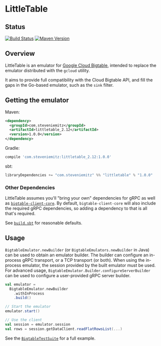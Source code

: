 # LittleTable

## Status
[![Build Status](https://travis-ci.org/steveniemitz/littletable.svg?branch=master)](https://travis-ci.org/steveniemitz/littletable)
[![Maven Version](https://maven-badges.herokuapp.com/maven-central/com.steveniemitz/littletable/badge.svg)](http://search.maven.org/#search|gav|1|g:"com.steveniemitz")

## Overview

LittleTable is an emulator for [Google Cloud Bigtable](https://cloud.google.com/bigtable/), intended
to replace the emulator distributed with the `gcloud` utility.

It aims to provide full compatibility with the Cloud Bigtable API,
and fill the gaps in the Go-based emulator, such as the `sink` filter.

## Getting the emulator

Maven:
```xml
<dependency>
  <groupId>com.steveniemitz</groupId>
  <artifactId>littletable_2.12</artifactId>
  <version>1.0.0</version>
</dependency>
```

Gradle:
```gradle
compile 'com.steveniemitz:littletable_2.12:1.0.0'
```

sbt:
```sbt
libraryDependencies += "com.steveniemitz" %% "littletable" % "1.0.0"
```

### Other Dependencies

LittleTable assumes you'll "bring your own" dependencies for gRPC as well as [`bigtable-client-core`](https://mvnrepository.com/artifact/com.google.cloud.bigtable/bigtable-client-core).
By default, `bigtable-client-core` will also include the required gRPC dependencies, so adding a
dependency to that is all that's required.

See [`build.sbt`](build.sbt) for reasonable defaults.

## Usage
 
`BigtableEmulator.newBuilder` (or `BigtableEmulators.newBuilder` in Java) can be used to obtain an 
emulator builder.  The builder can configure an in-process gRPC transport, or a TCP transport 
(or both).  When using the in-process emulator, the session provided by the built emulator must be 
used.  For advanced usage, `BigtableEmulator.Builder.configureServerBuilder` can be used to 
configure a user-provided gRPC server builder.

```scala
val emulator = 
  BigtableEmulator.newBuilder
    .withInProcess
    .build()

// Start the emulator    
emulator.start()

// Use the client
val session = emulator.session
val rows = session.getDataClient.readFlatRowsList(...)
```

See the [`BigtableTestSuite`](src/test/scala/com/steveniemitz/littletable/BigtableTestSuite.scala) for a full example.
